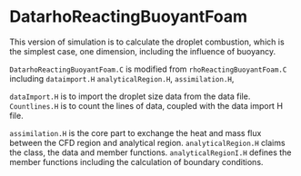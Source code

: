 # DatarhoReactingBuoyantFoam

This version of simulation is to calculate the droplet combustion, which is the simplest case, one dimension, including the influence of buoyancy.

`DatarhoReactingBuoyantFoam.C` is modified from `rhoReactingBuoyantFoam.C` including `dataimport.H` `analyticalRegion.H`, `assimilation.H`,

`dataImport.H` is to import the droplet size data from the data file. `Countlines.H` is to count the lines of data, coupled with the data import H file.

`assimilation.H` is the core part to exchange the heat and mass flux between the CFD region and analytical region. `analyticalRegion.H` claims the class, the data and member functions. `analyticalRegionI.H` defines the member functions including the calculation of boundary conditions.
